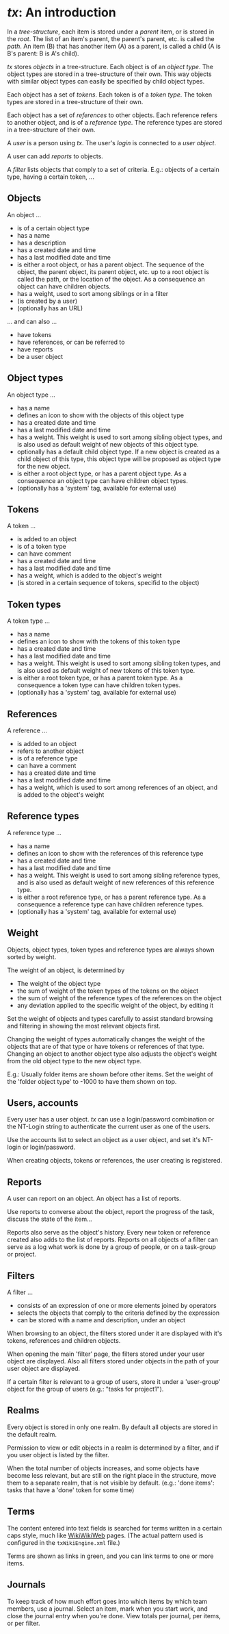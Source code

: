 # _tx_: An introduction
In a _tree-structure_, each item is stored under a _parent_ item, or is stored in the _root_. The list of an item's parent, the parent's parent, etc. is called the _path_. An item (B) that has another item (A) as a parent, is called a child (A is B's parent: B is A's child).

_tx_ stores _objects_ in a tree-structure. Each object is of an _object type_. The object types are stored in a tree-structure of their own. This way objects with similar object types can easily be specified by child object types.

Each object has a set of _tokens_. Each token is of a _token type_. The token types are stored in a tree-structure of their own.

Each object has a set of _references_ to other objects. Each reference refers to another object, and is of a _reference type_. The reference types are stored in a tree-structure of their own.

A _user_ is a person using _tx_. The user's _login_ is connected to a _user object_.

A user can add _reports_ to objects.

A _filter_ lists objects that comply to a set of criteria. E.g.: objects of a certain type, having a certain token, ...

## Objects

An object ...

* is of a certain object type
* has a name
* has a description
* has a created date and time
* has a last modified date and time
* is either a root object, or has a parent object.
The sequence of the object, the parent object, its parent object, etc. up to a root object is called the path, or the location of the object.
As a consequence an object can have children objects.
* has a weight, used to sort among siblings or in a filter
* (is created by a user)
* (optionally has an URL)

... and can also ...

* have tokens
* have references, or can be referred to
* have reports
* be a user object

## Object types

An object type ...

* has a name
* defines an icon to show with the objects of this object type
* has a created date and time
* has a last modified date and time
* has a weight. This weight is used to sort among sibling object types, and is also used as default weight of new objects of this object type.
* optionally has a default child object type. If a new object is created as a child object of this type, this object type will be proposed as object type for the new object.
* is either a root object type, or has a parent object type. As a consequence an object type can have children object types.
* (optionally has a 'system' tag, available for external use)

## Tokens

A token ...

* is added to an object
* is of a token type
* can have comment
* has a created date and time
* has a last modified date and time
* has a weight, which is added to the object's weight
* (is stored in a certain sequence of tokens, specifid to the object)

## Token types

A token type ...

* has a name
* defines an icon to show with the tokens of this token type
* has a created date and time
* has a last modified date and time
* has a weight. This weight is used to sort among sibling token types, and is also used as default weight of new tokens of this token type.
* is either a root token type, or has a parent token type. As a consequence a token type can have children token types.
* (optionally has a 'system' tag, available for external use)

## References

A reference ...

* is added to an object
* refers to another object
* is of a reference type
* can have a comment
* has a created date and time
* has a last modified date and time
* has a weight, which is used to sort among references of an object, and is added to the object's weight

## Reference types

A reference type ...

* has a name
* defines an icon to show with the references of this reference type
* has a created date and time
* has a last modified date and time
* has a weight. This weight is used to sort among sibling reference types, and is also used as default weight of new references of this reference type.
* is either a root reference type, or has a parent reference type. As a consequence a reference type can have children reference types.
* (optionally has a 'system' tag, available for external use)

## Weight

Objects, object types, token types and reference types are always shown sorted by weight.

The weight of an object, is determined by

* The weight of the object type
* the sum of weight of the token types of the tokens on the object
* the sum of weight of the reference types of the references on the object
* any deviation applied to the specific weight of the object, by editing it

Set the weight of objects and types carefully to assist standard browsing and filtering in showing the most relevant objects first.

Changing the weight of types automatically changes the weight of the objects that are of that type or have tokens or references of that type. Changing an object to another object type also adjusts the object's weight from the old object type to the new object type.

E.g.: Usually folder items are shown before other items. Set the weight of the 'folder object type' to -1000 to have them shown on top.

## Users, accounts

Every user has a user object. _tx_ can use a login/password combination or the NT-Login string to authenticate the current user as one of the users.

Use the accounts list to select an object as a user object, and set it's NT-login or login/password.

When creating objects, tokens or references, the user creating is registered.

## Reports

A user can report on an object. An object has a list of reports.

Use reports to converse about the object, report the progress of the task, discuss the state of the item...

Reports also serve as the object's history. Every new token or reference created also adds to the list of reports. Reports on all objects of a filter can serve as a log what work is done by a group of people, or on a task-group or project.

## Filters

A filter ...

* consists of an expression of one or more elements joined by operators
* selects the objects that comply to the criteria defined by the expression
* can be stored with a name and description, under an object

When browsing to an object, the filters stored under it are displayed with it's tokens, references and children objects.

When opening the main 'filter' page, the filters stored under your user object are displayed. Also all filters stored under objects in the path of your user object are displayed.

If a certain filter is relevant to a group of users, store it under a 'user-group' object for the group of users (e.g.: "tasks for project1").

## Realms

Every object is stored in only one realm. By default all objects are stored in the default realm.

Permission to view or edit objects in a realm is determined by a filter, and if you user object is listed by the filter.

When the total number of objects increases, and some objects have become less relevant, but are still on the right place in the structure, move them to a separate realm, that is not visible by default. (e.g.: 'done items': tasks that have a 'done' token for some time)

## Terms

The content entered into text fields is searched for terms written in a certain caps style, much like [WikiWikiWeb](http://c2.com/cgi/wiki/wiki?WikiWikiWeb) pages. (The actual pattern used is configured in the `txWikiEngine.xml` file.)

Terms are shown as links in green, and you can link terms to one or more items.

## Journals

To keep track of how much effort goes into which items by which team members, use a journal. Select an item, mark when you start work, and close the journal entry when you're done. View totals per journal, per items, or per filter.